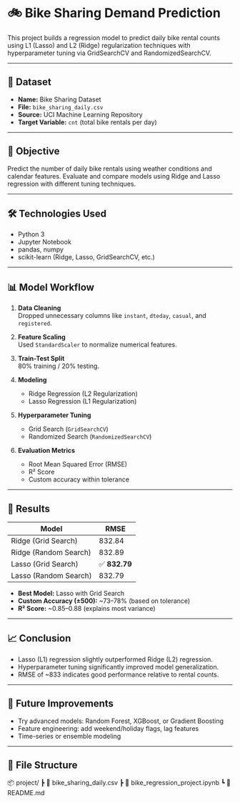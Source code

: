 # 🚲 Bike Sharing Demand Prediction

This project builds a regression model to predict daily bike rental counts using L1 (Lasso) and L2 (Ridge) regularization techniques with hyperparameter tuning via GridSearchCV and RandomizedSearchCV.

---

## 📂 Dataset

- **Name:** Bike Sharing Dataset
- **File:** `bike_sharing_daily.csv`
- **Source:** UCI Machine Learning Repository
- **Target Variable:** `cnt` (total bike rentals per day)

---

## 🧠 Objective

Predict the number of daily bike rentals using weather conditions and calendar features. 
Evaluate and compare models using Ridge and Lasso regression with different tuning techniques.

---

## 🛠️ Technologies Used

- Python 3
- Jupyter Notebook
- pandas, numpy
- scikit-learn (Ridge, Lasso, GridSearchCV, etc.)

---

## 📊 Model Workflow

1. **Data Cleaning**  
   Dropped unnecessary columns like `instant`, `dteday`, `casual`, and `registered`.

2. **Feature Scaling**  
   Used `StandardScaler` to normalize numerical features.

3. **Train-Test Split**  
   80% training / 20% testing.

4. **Modeling**  
   - Ridge Regression (L2 Regularization)
   - Lasso Regression (L1 Regularization)

5. **Hyperparameter Tuning**  
   - Grid Search (`GridSearchCV`)
   - Randomized Search (`RandomizedSearchCV`)

6. **Evaluation Metrics**  
   - Root Mean Squared Error (RMSE)
   - R² Score
   - Custom accuracy within tolerance

---

## 🧪 Results

| Model                | RMSE    |
|---------------------|---------|
| Ridge (Grid Search) | 832.84  |
| Ridge (Random Search)| 832.89 |
| Lasso (Grid Search) | ✅ **832.79** |
| Lasso (Random Search)| 832.79 |

- **Best Model:** Lasso with Grid Search
- **Custom Accuracy (±500):** ~73–78% (based on tolerance)
- **R² Score:** ~0.85–0.88 (explains most variance)

---

## 📈 Conclusion

- Lasso (L1) regression slightly outperformed Ridge (L2) regression.
- Hyperparameter tuning significantly improved model generalization.
- RMSE of ~833 indicates good performance relative to rental counts.

---

## 🔮 Future Improvements

- Try advanced models: Random Forest, XGBoost, or Gradient Boosting
- Feature engineering: add weekend/holiday flags, lag features
- Time-series or ensemble modeling

---

## 📁 File Structure

📦 project/
┣ 📄 bike_sharing_daily.csv
┣ 📘 bike_regression_project.ipynb
┗ 📘 README.md

